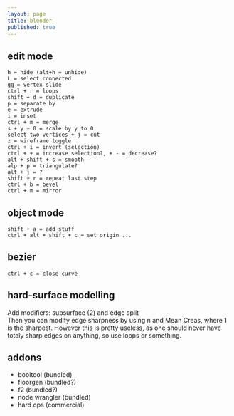 ```yaml
---
layout: page
title: blender
published: true
---
```

## edit mode

    h = hide (alt+h = unhide)
    L = select connected
    gg = vertex slide
    ctrl + r = loops
    shift + d = duplicate
    p = separate by
    e = extrude
    i = inset
    ctrl + m = merge
    s + y + 0 = scale by y to 0
    select two vertices + j = cut
    z = wireframe toggle
    ctrl + i = invert (selection)
    ctrl + + = increase selection?, + - = decrease?
    alt + shift + s = smooth
    alp + p = triangulate?
    alt + j = ?
    shift + r = repeat last step
    ctrl + b = bevel
    ctrl + m = mirror
    
## object mode

    shift + a = add stuff
    ctrl + alt + shift + c = set origin ...
    
## bezier

    ctrl + c = close curve
    
## hard-surface modelling

Add modifiers: subsurface (2) and edge split  
Then you can modify edge sharpness by using n and Mean Creas, where 1 is the sharpest.
 However this is pretty useless, as one should never have totaly sharp edges on anything, 
 so use loops or something.

## addons

- booltool (bundled)
- floorgen (bundled?)
- f2 (bundled?)
- node wrangler (bundled)
- hard ops (commercial)